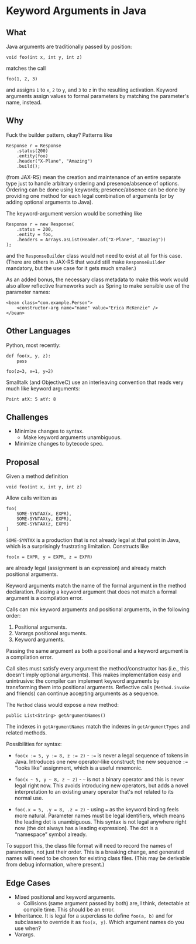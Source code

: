# Keyword Arguments in Java

## What

Java arguments are traditionally passed by position:

    void foo(int x, int y, int z)

matches the call

    foo(1, 2, 3)

and assigns `1` to `x`, `2` to `y`, and `3` to `z` in the resulting
activation. Keyword arguments assign values to formal parameters by matching
the parameter's name, instead.

## Why

Fuck the builder pattern, okay? Patterns like

    Response r = Response
        .status(200)
        .entity(foo)
        .header("X-Plane", "Amazing")
        .build();

(from JAX-RS) mean the creation and maintenance of an entire separate type
just to handle arbitrary ordering and presence/absence of options. Ordering
can be done using keywords; presence/absence can be done by providing one
method for each legal combination of arguments (or by adding optional
arguments to Java).

The keyword-argument version would be something like

    Response r = new Response(
        .status = 200,
        .entity = foo,
        .headers = Arrays.asList(Header.of("X-Plane", "Amazing"))
    );

and the `ResponseBuilder` class would not need to exist at all for this case.
(There are others in JAX-RS that would still make `ResponseBuilder` mandatory,
but the use case for it gets much smaller.)

As an added bonus, the necessary class metadata to make this work would also
allow reflective frameworks such as Spring to make sensible use of the
parameter names:

    <bean class="com.example.Person">
        <constructor-arg name="name" value="Erica McKenzie" />
    </bean>

## Other Languages

Python, most recently:

    def foo(x, y, z):
        pass
    
    foo(z=3, x=1, y=2)

Smalltalk (and ObjectiveC) use an interleaving convention that reads very much
like keyword arguments:

    Point atX: 5 atY: 8

## Challenges

* Minimize changes to syntax.
    * Make keyword arguments unambiguous.
* Minimize changes to bytecode spec.

## Proposal

Given a method definition

    void foo(int x, int y, int z)

Allow calls written as

    foo(
        SOME-SYNTAX(x, EXPR),
        SOME-SYNTAX(y, EXPR),
        SOME-SYNTAX(z, EXPR)
    )

`SOME-SYNTAX` is a production that is not already legal at that point in Java,
which is a surprisingly frustrating limitation. Constructs like

    foo(x = EXPR, y = EXPR, z = EXPR)

are already legal (assignment is an expression) and already match positional
arguments.

Keyword arguments match the name of the formal argument in the method
declaration. Passing a keyword argument that does not match a formal argument
is a compilation error.

Calls can mix keyword arguments and positional arguments, in the following
order:

1. Positional arguments.
2. Varargs positional arguments.
3. Keyword arguments.

Passing the same argument as both a positional and a keyword argument is a
compilation error.

Call sites must satisfy every argument the method/constructor has (i.e., this
doesn't imply optional arguments). This makes implementation easy and
unintrusive: the compiler can implement keyword arguments by transforming them
into positional arguments. Reflective calls (`Method.invoke` and friends) can
continue accepting arguments as a sequence.

The `Method` class would expose a new method:

    public List<String> getArgumentNames()

The indexes in `getArgumentNames` match the indexes in `getArgumentTypes` and
related methods.

Possibilities for syntax:

* `foo(x := 5, y := 8, z := 2)` - `:=` is never a legal sequence of tokens in
  Java. Introduces one new operator-like construct; the new sequence `:=`
  “looks like” assignment, which is a useful mnemonic.

* `foo(x ~ 5, y ~ 8, z ~ 2)` - `~` is not a binary operator and this is never
  legal right now. This avoids introducing new operators, but adds a novel
  interpretation to an existing unary operator that's not related to its
  normal use.

* `foo(.x = 5, .y = 8, .z = 2)` - using `=` as the keyword binding feels more
  natural. Parameter names must be legal identifiers, which means the leading
  dot is unambiguous. This syntax is not legal anywhere right now (the dot
  always has a leading expression). The dot is a “namespace” symbol already.

To support this, the class file format will need to record the names of
parameters, not just their order. This is a breaking change, and generated
names will need to be chosen for existing class files. (This may be derivable
from debug information, where present.)


## Edge Cases

* Mixed positional and keyword arguments.
    * Collisions (same argument passed by both) are, I think, detectable at
      compile time. This should be an error.
* Inheritance. It is legal for a superclass to define `foo(a, b)` and for
  subclasses to override it as `foo(x, y)`. Which argument names do you use
  when?
* Varargs.
